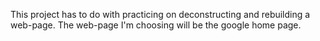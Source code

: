 This project has to do with practicing on deconstructing and rebuilding a web-page. The web-page I'm choosing will be the google home page.